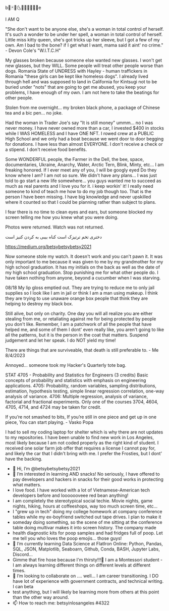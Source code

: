‏b🔳🃏🖤🌜🌌🐝😭👨‍👩‍👦e

I AM Q

"She don't want to be anyone else, she's a woman in total control of herself. It's such a wonder to be under her spell, a woman in total control of herself. Little miss kitty queen, she's got tricks up her sleeve, but I got a few of my own.  Am I bad to the bone? if I get what I want, mama said it aint' no crime." - Devon Cole's "W.I.T.C.H"

My glasses broken because someone else wanted new glasses. I won't get new glasses, but they WILL.  Some people will treat other people worse than dogs. Romania State of UNDRESS with Hayley - human traffickers in Romania "these girls can be kept like homeless dogs".  I already lived through hell and was supposed to land in California for Kintsugi not to be buried under "nots" that are going to get me abused, you keep your problems, I have enough of my own. I am not here to take the beatings for other people.



Stolen from me overnight... my broken black phone, a package of Chinese tea and a bic pen... no joke.  

Had the woman in Trader Joe's say "It is still money" ummm... no I was never money. I have never owned more than a car, I invested $400 in stocks while I WAS HOMELESS and I have ONE NFT. I rowed crew at a PUBLIC High School and we only had a boat because we went door to door begging for donations. I have less than almost EVERYONE. I don't receive a check or a stipend.  I don't receive food benefits. 

Some WONDERFUL people, the Farmer in the Dell, the bee, space, documentaries, Ukraine, Anarchy, Water, Arctic Tern, Blink, Minty, etc... I am freaking honored.  If I ever meet any of you, I will be googly eyed  Do they know where I am? I am not so sure. We didn't have any plans... I was just told to go start a new life somewhere... you guys wanted me to succeed as much as real parents and I love you for it.  i keep workin' it! I really need someone to kind of teach me how to do my job though too.  That is the person I have been missing. I have big knowledge and never upskilled where it counted so that I could be planning rather than subject to plans. 

I fear there is no time to clean eyes and ears, but someone blocked my screen telling me how you knew what you were doing.

 


Photos were returned. Watch was not returned. 

دختری تخم ترتیزک است
کناه بیبی به کردن کنیز است

https://medium.org/betsybetsybetsy2021‎



Now someone stole my watch.  It doesn't work and you can't pawn it.  It was only important to me because it was given to me by my grandmother for my high school graduation. It has my initials on the back as well as the date of my high school graduation.  Stop punishing me for what other people do.  I have taken nothing from anyone, beyond a cucumber when I was starving.

08/18
My lip gloss emptied out. They are trying to reduce me to only jail supplies so I look like I am in jail or think I am a man using makeup. I think they are trying to use unaware orange box people that think they are helping to destroy my black box.

Still alive, but only on charity.  One day you will all realize you are either stealing from me, or retaliating against me for being 
protected by people you don't like.  Remember, I am a patchwork of all the people that have helped me, and some of them I dont' even really like, you aren't going to like all the patterns, but it is the person in the coat that matters.  Suspend judgement and let her speak.  I do NOT yield my time!

There are things that are surviveable, that death is still preferable to. - Me 8/4/2023

Annoyed... someone took my Hacker's Quarterly tote bag.

STAT 4705 - Probability and Statistics for Engineers (3 credits) 
Basic concepts of probability and statistics with emphasis on engineering applications. 4705: Probability, random variables, sampling distributions, estimation, hypothesis testing, simple linear regression correlation, one-way analysis of variance. 4706: Multiple regression, analysis of variance, factorial and fractional experiments. Only one of the courses 3704, 4604, 4705, 4714, and 4724 may be taken for credit.

If you’re not smashed to bits,
If you’re still in one piece and get up in one piece,
You can start playing. - Vasko Popa

I had to sell my coding laptop for shelter which is why there are not updates to my repositories.  I have been unable to find new work in Los Angeles, most likely because I am not coded properly as the right kind of student.  I received one solar farm job offer that requires a license I cannot pay for, and likely the car that I didn't bring with me.  I prefer the Frosties, but I dont' have the backing.  

- 👋 Hi, I’m @betsybetsybetsy2021
- 👀 I’m interested in learning AND snacks!  No seriously, I have offered to pay developers and hackers in snacks for their good works in protecting what matters.  
- I love food. I have worked with a lot of Vietnamese-American tech developers before and looooooveee red bean anything!  
- I am completely the stereotypical social techie.  Movie nights, game nights, hiking, hours at coffeeshops, way too much screen time, etc...
- I "grew up in tech" doing my college homework at company conference tables while my ex-boyfriend switched out tape drives. I plan to make it 
- someday doing something, so the scene of me sitting at the conference table doing multivar makes it into screen history.  The company made 
- health diagnostic kits for poop samples and had fridges full of poop.  Let me tell you who loves the poop emojis... those guys!  
- 🌱 I’m currently learning Data Science at FlatIron Online: Python, Pandas, SQL, JSON, Matplotlib, Seaboarn, Github, Conda, BASH, Jupyter Labs, Discord... 
- Gimme that fire hose because I'm thirsty!!!🚒 I am a Montessori student - I am always learning different things on different levels at different times.
- 💞️ I’m looking to collaborate on .... well... I am career transitioning.  I DO have lot of experience with government contracts, and technical writing.  I can beta
- test anything, but I will likely be learning more from others at this point than the other way around. 
- 📫 How to reach me: betsyinlosangeles #4322

<!---
betsybetsybetsy2021/betsybetsybetsy2021 is a ✨ special ✨ repository because its `README.md` (this file) appears on your GitHub profile.
You can click the Preview link to take a look at your changes.
--->
